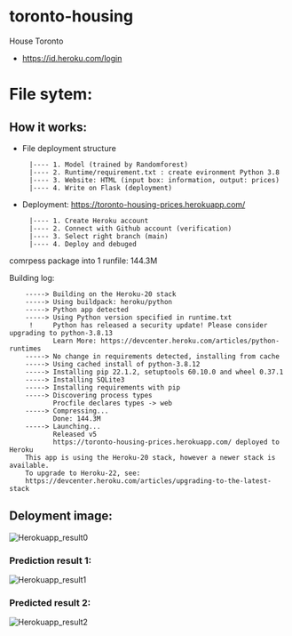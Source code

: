 # toronto-housing
House Toronto


+ https://id.heroku.com/login

# File sytem:
## How it works:
+ File deployment structure
```
     |---- 1. Model (trained by Randomforest)
     |---- 2. Runtime/requirement.txt : create evironment Python 3.8
     |---- 3. Website: HTML (input box: information, output: prices)
     |---- 4. Write on Flask (deployment)
```
+ Deployment: 
  https://toronto-housing-prices.herokuapp.com/
  
```
     |---- 1. Create Heroku account
     |---- 2. Connect with Github account (verification)
     |---- 3. Select right branch (main)
     |---- 4. Deploy and debuged
```
comrpess package into 1 runfile: 144.3M

Building log:
```
    -----> Building on the Heroku-20 stack
    -----> Using buildpack: heroku/python
    -----> Python app detected
    -----> Using Python version specified in runtime.txt
     !     Python has released a security update! Please consider upgrading to python-3.8.13
           Learn More: https://devcenter.heroku.com/articles/python-runtimes
    -----> No change in requirements detected, installing from cache
    -----> Using cached install of python-3.8.12
    -----> Installing pip 22.1.2, setuptools 60.10.0 and wheel 0.37.1
    -----> Installing SQLite3
    -----> Installing requirements with pip
    -----> Discovering process types
           Procfile declares types -> web
    -----> Compressing...
           Done: 144.3M
    -----> Launching...
           Released v5
           https://toronto-housing-prices.herokuapp.com/ deployed to Heroku
    This app is using the Heroku-20 stack, however a newer stack is available.
    To upgrade to Heroku-22, see:
    https://devcenter.heroku.com/articles/upgrading-to-the-latest-stack
```
## Deloyment image:
![Herokuapp_result0](https://user-images.githubusercontent.com/100484606/183279077-7f07baf8-32ce-4125-adc0-c5daea62fccd.JPG)

### Prediction result 1:
![Herokuapp_result1](https://user-images.githubusercontent.com/100484606/183279103-9aa0379e-3501-4101-a2c0-5068c226b58d.JPG)

### Predicted result 2:
![Herokuapp_result2](https://user-images.githubusercontent.com/100484606/183279125-5e8cde2f-ebf6-494c-afce-54cea9efb51c.JPG)


